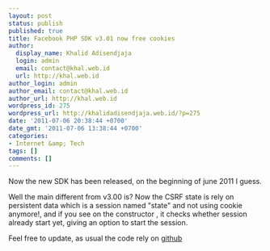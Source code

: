 ```yaml
---
layout: post
status: publish
published: true
title: Facebook PHP SDK v3.01 now free cookies
author:
  display_name: Khalid Adisendjaja
  login: admin
  email: contact@khal.web.id
  url: http://khal.web.id
author_login: admin
author_email: contact@khal.web.id
author_url: http://khal.web.id
wordpress_id: 275
wordpress_url: http://khalidadisendjaja.web.id/?p=275
date: '2011-07-06 20:38:44 +0700'
date_gmt: '2011-07-06 13:38:44 +0700'
categories:
- Internet &amp; Tech
tags: []
comments: []
---
```

Now the new SDK has been released, on the beginning of june 2011 I guess.

Well the main different from v3.00 is? Now the CSRF state is rely on persistent data which is a session named "state" and not using cookie anymore!, and if you see on the constructor , it checks whether session already start yet, giving an option to start the session.

Feel free to update, as usual the code rely on [github](https://github.com/facebook/php-sdk/)